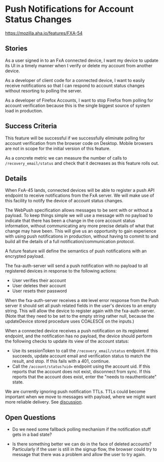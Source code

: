 # Push Notifications for Account Status Changes

https://mozilla.aha.io/features/FXA-54

## Stories

As a user signed in to an FxA connected device,
I want my device to update its UI in a timely manner
when I verify or delete my account from another device.

As a developer of client code for a connected device,
I want to easily receive notifications so that I can
respond to account status changes without resorting to
polling the server.

As a developer of Firefox Accounts,
I want to stop Firefox from polling for account verification
because this is the single biggest source
of system load in production.

## Success Criteria

This feature will be successful if
we successfully eliminate polling for account verification
from the browser code on Desktop.
Mobile browsers are not in scope
for the initial version of this feature.

As a concrete metric
we can measure the number of calls to `/recovery_email/status`
and check that it decreases as this feature rolls out.

## Details

When FxA-45 lands,
connected devices will be able to register a push API endpoint
to receive notifications from the FxA server.
We will make use of this facility
to notify the device of account status changes.

The WebPush specification allows messages to be sent
with or without a payload.
To keep things simple
we will use a message with no payload to indicate
that there has been a change
in the core account status information,
without communicating any more precise details
of what that change may have been.
This will give us an opportunity to gain experience
with using push notifications in production,
without having to commit to and build
all the details of a full notification/communication protocol.

A future feature will define the semantics
of push notifications with an encrypted payload.

The fxa-auth-server will send a push notification
with no payload
to all registered devices
in response to the following actions:

* User verifies their account
* User deletes their account
* User resets their password

When the fxa-auth-server receives a `400` level
error response from the Push server it should set all push related fields
in the user's devices to an empty string.
This will allow the device to register again with the fxa-auth-server.
(Note that they need to be set to the empty string rather null, because the
updateDevice stored procedure uses COALESCE on the inputs.)

When a connected device receives
a push notification on its registered endpoint,
and the notification has no payload,
the device should perform the following checks
to update its view of the account status:

* Use its sessionToken to call the `/recovery_email/status` endpoint.
  If this succeeds,
  update account email and verification status
  to match the result,
  and stop.
  If this fails with a 401, continue.
* Call the `/account/status?uid=` endpoint using the account uid.
  If this reports that the account does not exist,
  disconnect from sync.
  If this reports that the account does exist,
  enter the "needs to reauthenticate" state.

We are currently ignoring push notification TTLs.
TTLs could become important when we move to messages with payload, 
where we might want more reliable delivery. See [discussion](https://github.com/mozilla/fxa-auth-server/issues/1164).

## Open Questions

* Do we need some fallback polling mechanism if the notification stuff
  gets in a bad state?

* Is there something better we can do in the face of deleted accounts?
  Particularly if the user is still in the signup flow, the browser could
  try to message that there was a problem and allow the user to try again.
